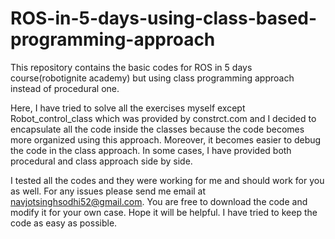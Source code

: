 # ROS-in-5-days-using-class-based-programming-approach
This repository contains the basic codes for ROS in 5 days course(robotignite academy) but using class programming approach instead of procedural one.

Here, I have tried to solve all the exercises myself except Robot_control_class which was provided by constrct.com and I decided to encapsulate all the code inside the classes because the code becomes more organized using this approach. Moreover, it becomes easier to debug the code in the class approach. In some cases, I have provided both procedural and class approach side by side. 

I tested all the codes and they were working for me and should work for you as well. For any issues please send me email at navjotsinghsodhi52@gmail.com. You are free to download the code and modify it for your own case. Hope it will be helpful. I have tried to keep the code as easy as possible.
